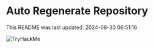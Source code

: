 # Auto Regenerate Repository

This README was last updated: 2024-08-30 06:51:16

 ![TryHackMe](https://tryhackme.com/badge/533634)